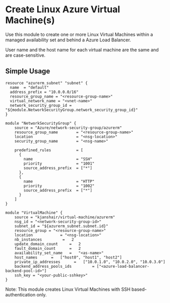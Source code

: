 # Create Linux Azure Virtual Machine(s)

Use this module to create one or more Linux Virtual Machines within a managed availability set and behind a Azure Load Balancer.

User name and the host name for each virtual machine are the same and are case-sensitive.

## Simple Usage

```
resource "azurerm_subnet" "subnet" {
  name  = "default"
  address_prefix = "10.0.0.0/16"
  resource_group_name = "<resource-group-name>"
  virtual_network_name = "<vnet-name>"
  network_security_group_id = "${module.NetworkSecurityGroup.network_security_group_id}"
}

module "NetworkSecurityGroup" {
    source = "Azure/network-security-group/azurerm"
    resource_group_name        = "<resource-group-name>"
    location                   = "<nsg-location>"
    security_group_name        = "<nsg-name>"

    predefined_rules           = [
      {
        name                   = "SSH"
        priority               = "1001"
        source_address_prefix  = ["*"]
      },
      {
        name                   = "HTTP"
        priority               = "1002"
        source_address_prefix  = ["*"]
      }
    ]
}

module "VirtualMachine" {
    source = "kjanshair/virtual-machine/azurerm"
    nsg_id = "<network-security-group-id>"
    subnet_id = "${azurerm_subnet.subnet.id}"
    resource_group = "<resource-group-name>"
    location            = "<nsg-location>"
    nb_instances         =   2
    update_domain_count     =   2
    fault_domain_count      =   2
    availability_set_name   =   "<as-name>"
    host_names      =   ["host0", "host1", "host2"]
    private_ip_addresses      =   ["10.0.1.0", "10.0.2.0", "10.0.3.0"]
    backend_address_pools_ids         = ["<azure-load-balancer-backend-pool-id>"]
    ssh_key = "<your-public-sshkey>"
}
```

Note: This module creates Linux Virtual Machines with SSH based-authentication only.
